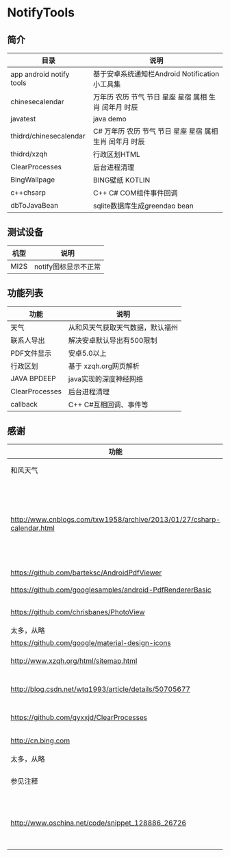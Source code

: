 # NotifyTools

## 简介
    
	
| 目录    |    说明  |
| ------------- |  -------------------- |
|app android notify tools  |基于安卓系统通知栏Android Notification小工具集 |
|chinesecalendar |万年历 农历 节气 节日 星座 星宿 属相 生肖 闰年月 时辰 |
|javatest |java demo|
|thidrd/chinesecalendar  |C# 万年历 农历 节气 节日 星座 星宿 属相 生肖 闰年月 时辰 |
|thidrd/xzqh |行政区划HTML |
|ClearProcesses|后台进程清理|
|BingWallpage|BING壁纸 KOTLIN|
|c++chsarp|C++ C# COM组件事件回调|
|dbToJavaBean|sqlite数据库生成greendao bean|

	
## 测试设备
| 机型    |    说明  |
| ------ |  -------------------- |
|MI2S   |notify图标显示不正常 |

## 功能列表

| 功能    |    说明  |
| ------------- |  -------------------- |
|天气     |从和风天气获取天气数据，默认福州 |
|联系人导出    |解决安卓默认导出有500限制| 
|PDF文件显示    |安卓5.0以上| 
|行政区划   |基于 xzqh.org网页解析| 
|JAVA BPDEEP  |java实现的深度神经网络| 
|ClearProcesses|后台进程清理|
|callback|C++ C#互相回调、事件等|

## 感谢

| 功能    |    说明  |
| ------------- | -------------------- |
|和风天气     |天气数据提供 |
|http://www.cnblogs.com/txw1958/archive/2013/01/27/csharp-calendar.html|C# 万年历 农历 节气 节日 星座 星宿 属相 生肖 闰年月 时辰|
|https://github.com/barteksc/AndroidPdfViewer |PDF显示 |
|https://github.com/googlesamples/android-PdfRendererBasic | 5.0 PDF显示 |
|https://github.com/chrisbanes/PhotoView| 图片缩放移动等 |
|太多，从略 |toolbar |
|https://github.com/google/material-design-icons |图标 |
|http://www.xzqh.org/html/sitemap.html|行政区划网|
|http://blog.csdn.net/wtq1993/article/details/50705677|java实现的深度神经网络|
|https://github.com/qyxxjd/ClearProcesses|无障碍清理进程|
|http://cn.bing.com|BING壁纸|
|太多，从略 |KOTLIN |
|参见注释 |C++ C# COM组件 |
|http://www.oschina.net/code/snippet_128886_26726 |数据库生成javabean小工具（java） |